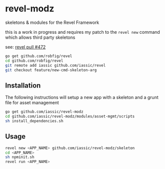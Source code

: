 revel-modz
==========

skeletons & modules for the Revel Framework

this is a work in progress and requires my patch to the `revel new` command
which allows third party skeletons

see: [revel pull #472](github.com/robfig/revel/pull/472)

``` Bash
go get github.com/robfig/revel
cd github.com/robfig/revel
git remote add iassic github.com/iassic/revel
git checkout feature/new-cmd-skeleton-arg
```

Installation
--------------

The following instructions will setup a new app with
a skeleton and a grunt file for asset management

``` Bash
go get github.com/iassic/revel-modz
cd github.com/iassic/revel-modz/modules/asset-mgmt/scripts
sh install_dependencies.sh
```


Usage
---------------

``` Bash
revel new <APP_NAME> github.com/iassic/revel-modz/skeleton
cd <APP_NAME>
sh npminit.sh
revel run <APP_NAME>
```

